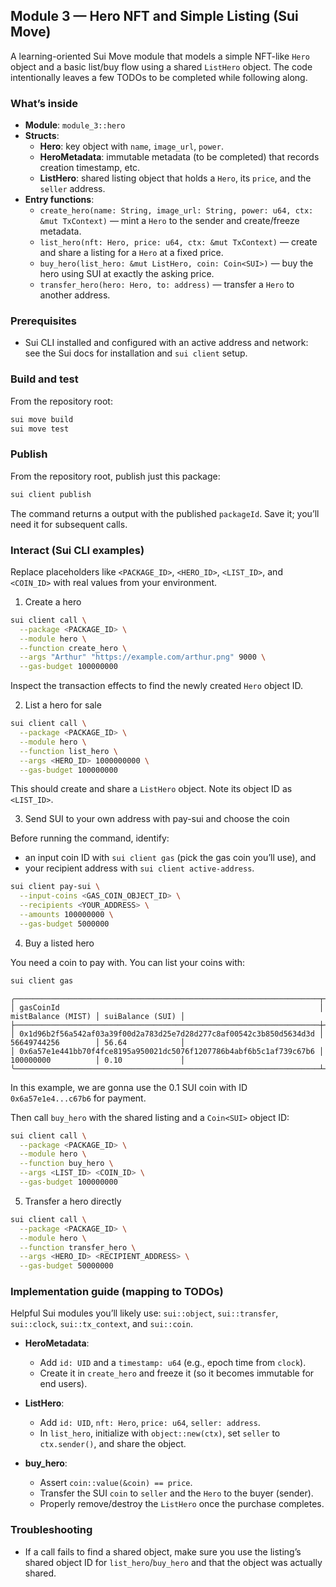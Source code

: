 ## Module 3 — Hero NFT and Simple Listing (Sui Move)

A learning-oriented Sui Move module that models a simple NFT-like `Hero` object and a basic list/buy flow using a shared `ListHero` object. The code intentionally leaves a few TODOs to be completed while following along.

### What’s inside

- **Module**: `module_3::hero`
- **Structs**:
  - **Hero**: key object with `name`, `image_url`, `power`.
  - **HeroMetadata**: immutable metadata (to be completed) that records creation timestamp, etc.
  - **ListHero**: shared listing object that holds a `Hero`, its `price`, and the `seller` address.
- **Entry functions**:
  - `create_hero(name: String, image_url: String, power: u64, ctx: &mut TxContext)` — mint a `Hero` to the sender and create/freeze metadata.
  - `list_hero(nft: Hero, price: u64, ctx: &mut TxContext)` — create and share a listing for a `Hero` at a fixed price.
  - `buy_hero(list_hero: &mut ListHero, coin: Coin<SUI>)` — buy the hero using SUI at exactly the asking price.
  - `transfer_hero(hero: Hero, to: address)` — transfer a `Hero` to another address.

### Prerequisites

- Sui CLI installed and configured with an active address and network: see the Sui docs for installation and `sui client` setup.

### Build and test

From the repository root:

```bash
sui move build 
sui move test 
```


### Publish

From the repository root, publish just this package:

```bash
sui client publish 
```

The command returns a output with the published `packageId`. Save it; you’ll need it for subsequent calls.

### Interact (Sui CLI examples)

Replace placeholders like `<PACKAGE_ID>`, `<HERO_ID>`, `<LIST_ID>`, and `<COIN_ID>` with real values from your environment.

1) Create a hero

```bash
sui client call \
  --package <PACKAGE_ID> \
  --module hero \
  --function create_hero \
  --args "Arthur" "https://example.com/arthur.png" 9000 \
  --gas-budget 100000000
```

Inspect the transaction effects to find the newly created `Hero` object ID.

2) List a hero for sale

```bash
sui client call \
  --package <PACKAGE_ID> \
  --module hero \
  --function list_hero \
  --args <HERO_ID> 1000000000 \
  --gas-budget 100000000
```

This should create and share a `ListHero` object. Note its object ID as `<LIST_ID>`.

3) Send SUI to your own address with pay-sui and choose the coin

Before running the command, identify:
- an input coin ID with `sui client gas` (pick the gas coin you’ll use), and
- your recipient address with `sui client active-address`.

```bash
sui client pay-sui \
  --input-coins <GAS_COIN_OBJECT_ID> \
  --recipients <YOUR_ADDRESS> \
  --amounts 100000000 \
  --gas-budget 5000000
```

4) Buy a listed hero

You need a coin to pay with. You can list your coins with:

```bash
sui client gas
```

```
╭────────────────────────────────────────────────────────────────────┬────────────────────┬──────────────────╮
│ gasCoinId                                                          │ mistBalance (MIST) │ suiBalance (SUI) │
├────────────────────────────────────────────────────────────────────┼────────────────────┼──────────────────┤
│ 0x1d96b2f56a542af03a39f00d2a783d25e7d28d277c8af00542c3b850d5634d3d │ 56649744256        │ 56.64            │
│ 0x6a57e1e441bb70f4fce8195a950021dc5076f1207786b4abf6b5c1af739c67b6 │ 100000000          │ 0.10             │
╰────────────────────────────────────────────────────────────────────┴────────────────────┴──────────────────╯
```

In this example, we are gonna use the 0.1 SUI coin with ID `0x6a57e1e4...c67b6` for payment.

Then call `buy_hero` with the shared listing and a `Coin<SUI>` object ID:

```bash
sui client call \
  --package <PACKAGE_ID> \
  --module hero \
  --function buy_hero \
  --args <LIST_ID> <COIN_ID> \
  --gas-budget 100000000
```

5) Transfer a hero directly

```bash
sui client call \
  --package <PACKAGE_ID> \
  --module hero \
  --function transfer_hero \
  --args <HERO_ID> <RECIPIENT_ADDRESS> \
  --gas-budget 50000000
```

### Implementation guide (mapping to TODOs)

Helpful Sui modules you’ll likely use: `sui::object`, `sui::transfer`, `sui::clock`, `sui::tx_context`, and `sui::coin`.

- **HeroMetadata**:
  - Add `id: UID` and a `timestamp: u64` (e.g., epoch time from `clock`).
  - Create it in `create_hero` and freeze it (so it becomes immutable for end users).

- **ListHero**:
  - Add `id: UID`, `nft: Hero`, `price: u64`, `seller: address`.
  - In `list_hero`, initialize with `object::new(ctx)`, set `seller` to `ctx.sender()`, and share the object.

- **buy_hero**:
  - Assert `coin::value(&coin) == price`.
  - Transfer the SUI `coin` to `seller` and the `Hero` to the buyer (sender).
  - Properly remove/destroy the `ListHero` once the purchase completes.

### Troubleshooting

- If a call fails to find a shared object, make sure you use the listing’s shared object ID for `list_hero`/`buy_hero` and that the object was actually shared.



